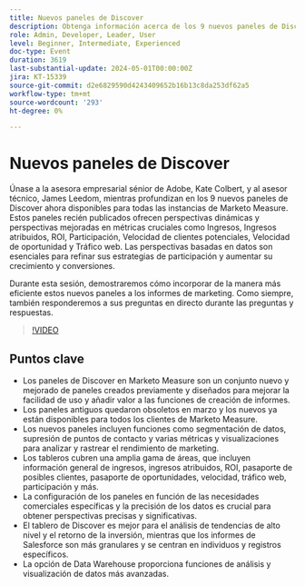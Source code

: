 ```yaml
---
title: Nuevos paneles de Discover
description: Obtenga información acerca de los 9 nuevos paneles de Discover ahora disponibles para todas las instancias de Marketo Measure. Estos paneles recién publicados ofrecen perspectivas dinámicas y perspectivas mejoradas en métricas cruciales como Ingresos, Ingresos atribuidos, ROI, Participación, Velocidad de clientes potenciales, Velocidad de oportunidad y Tráfico web.
role: Admin, Developer, Leader, User
level: Beginner, Intermediate, Experienced
doc-type: Event
duration: 3619
last-substantial-update: 2024-05-01T00:00:00Z
jira: KT-15339
source-git-commit: d2e6829590d4243409652b16b13c8da253df62a5
workflow-type: tm+mt
source-wordcount: '293'
ht-degree: 0%

---
```


# Nuevos paneles de Discover

Únase a la asesora empresarial sénior de Adobe, Kate Colbert, y al asesor técnico, James Leedom, mientras profundizan en los 9 nuevos paneles de Discover ahora disponibles para todas las instancias de Marketo Measure. Estos paneles recién publicados ofrecen perspectivas dinámicas y perspectivas mejoradas en métricas cruciales como Ingresos, Ingresos atribuidos, ROI, Participación, Velocidad de clientes potenciales, Velocidad de oportunidad y Tráfico web. Las perspectivas basadas en datos son esenciales para refinar sus estrategias de participación y aumentar su crecimiento y conversiones.

Durante esta sesión, demostraremos cómo incorporar de la manera más eficiente estos nuevos paneles a los informes de marketing. Como siempre, también responderemos a sus preguntas en directo durante las preguntas y respuestas.

>[!VIDEO](https://video.tv.adobe.com/v/3428405/?learn=on)

## Puntos clave

* Los paneles de Discover en Marketo Measure son un conjunto nuevo y mejorado de paneles creados previamente y diseñados para mejorar la facilidad de uso y añadir valor a las funciones de creación de informes.
* Los paneles antiguos quedaron obsoletos en marzo y los nuevos ya están disponibles para todos los clientes de Marketo Measure.
* Los nuevos paneles incluyen funciones como segmentación de datos, supresión de puntos de contacto y varias métricas y visualizaciones para analizar y rastrear el rendimiento de marketing.
* Los tableros cubren una amplia gama de áreas, que incluyen información general de ingresos, ingresos atribuidos, ROI, pasaporte de posibles clientes, pasaporte de oportunidades, velocidad, tráfico web, participación y más.
* La configuración de los paneles en función de las necesidades comerciales específicas y la precisión de los datos es crucial para obtener perspectivas precisas y significativas.
* El tablero de Discover es mejor para el análisis de tendencias de alto nivel y el retorno de la inversión, mientras que los informes de Salesforce son más granulares y se centran en individuos y registros específicos.
* La opción de Data Warehouse proporciona funciones de análisis y visualización de datos más avanzadas.